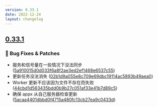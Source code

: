 ```yaml
---
version: 0.33.1
date: 2022-12-24
layout: changelog
---
```

## [0.33.1](#0.33.1)
### 🐛 Bug Fixes & Patches

- 服务和信号量在一些情况下没法同步 ([5a910015d0d033f6a8f2ae3ed2ef1468e6537c55](https://github.com/Voxelum/x-minecraft-launcher/commit/5a910015d0d033f6a8f2ae3ed2ef1468e6537c55))
- 更新任务没法消失 ([02b1d9a055e8c709e69dbc19114ac5893b49aea0](https://github.com/Voxelum/x-minecraft-launcher/commit/02b1d9a055e8c709e69dbc19114ac5893b49aea0))
- Worker 更新不应该因为文件不存在而失败 ([44cbd1d563435bdd0b9b27c051af33e41b7d89c5](https://github.com/Voxelum/x-minecraft-launcher/commit/44cbd1d563435bdd0b9b27c051af33e41b7d89c5))
- 确保 appx 从自己服务器检查更新 ([5acaa4401dbbd0f4715a480fc13cb27ea9c0433d](https://github.com/Voxelum/x-minecraft-launcher/commit/5acaa4401dbbd0f4715a480fc13cb27ea9c0433d))